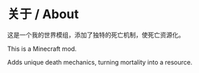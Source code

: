 # 关于 / About

这是一个我的世界模组，添加了独特的死亡机制，使死亡资源化。

This is a Minecraft mod.

Adds unique death mechanics, turning mortality into a resource.
